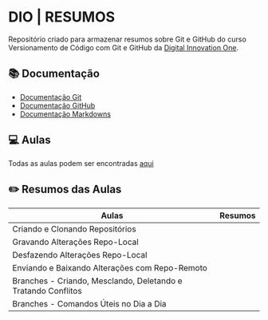 # DIO | RESUMOS



Repositório criado para armazenar resumos sobre Git e GitHub do curso Versionamento de Código com Git e GitHub da [Digital Innovation One](https://www.dio.me).



## 📚 Documentação

- [Documentação Git](https://git-scm.com/doc)
- [Documentação GitHub](https://docs.github.com/)
- [Documentação Markdowns](https://docs.github.com/get-started/writing-on-github/getting-started-with-writing-and-formatting-on-github/quickstart-for-writing-on-github)

## 💻 Aulas
Todas as aulas podem ser encontradas [aqui](https://github.com/digitalinnovationone/github-quickstart)

## ✏️ Resumos das Aulas 

| Aulas | Resumos |
|-------|---------|
|Criando e Clonando Repositórios| []()|
|Gravando Alterações Repo-Local| []()|
|Desfazendo Alterações Repo-Local| []()|
|Enviando e Baixando Alterações com Repo-Remoto| []()|
|Branches - Criando, Mesclando, Deletando e Tratando Conflitos| []()|
|Branches - Comandos Úteis no Dia a Dia| []()|



